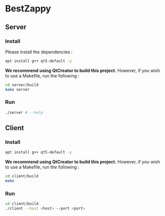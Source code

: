 # BestZappy

## Server

### Install

Please install the dependencies :

```bash
apt install g++ qt5-default -y
```

**We recommend using QtCreator to build this project.** However, if you wish to use a Makefile, run the following :

```bash
cd server/build
make server
```

### Run

```bash
./server # --help
```

## Client

### Install

```bash
apt install g++ qt5-default -y
```

**We recommend using QtCreator to build this project.** However, if you wish to use a Makefile, run the following :

```bash
cd client/build
make
```

### Run

```bash
cd client/build
./client --host <host> --port <port>
```
